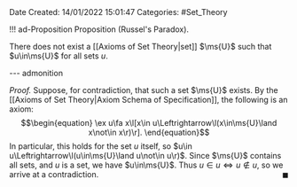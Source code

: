 <br />
<br />

Date Created: 14/01/2022 15:01:47
Categories: #Set_Theory

!!! ad-Proposition Proposition (Russel's Paradox).

There does not exist a [[Axioms of Set Theory|set]] $\ms{U}$ such that $u\in\ms{U}$ for all sets $u$.

--- admonition

_Proof._ Suppose, for contradiction, that such a set $\ms{U}$ exists. By the [[Axioms of Set Theory|Axiom Schema of Specification]], the following is an axiom:
$$\begin{equation}
    \ex u\fa x\l[x\in u\Leftrightarrow\l(x\in\ms{U}\land x\not\in x\r)\r].
\end{equation}$$
In particular, this holds for the set $u$ itself, so $u\in u\Leftrightarrow\l(u\in\ms{U}\land u\not\in u\r)$. Since $\ms{U}$ contains all sets, and $u$ is a set, we have $u\in\ms{U}$. Thus $u\in u\Leftrightarrow u\not\in u$, so we arrive at a contradiction.<span style="float:right;">$\blacksquare$</span>
